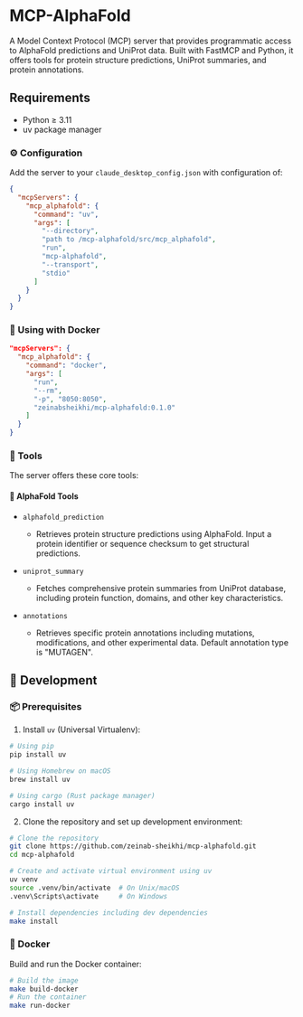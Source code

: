 # MCP-AlphaFold

A Model Context Protocol (MCP) server that provides programmatic access to AlphaFold predictions and UniProt data.
Built with FastMCP and Python, it offers tools for protein structure predictions, UniProt summaries, and protein annotations.

## Requirements
- Python ≥ 3.11
- uv package manager


### ⚙️ Configuration

Add the server to your `claude_desktop_config.json` with configuration of:

```json
{
  "mcpServers": {
    "mcp_alphafold": {
      "command": "uv",
      "args": [
        "--directory",
        "path to /mcp-alphafold/src/mcp_alphafold",
        "run",
        "mcp-alphafold",
        "--transport",
        "stdio"
      ]
    }
  }
}
```
### 🐳 Using with Docker

```json
"mcpServers": {
  "mcp_alphafold": {
    "command": "docker",
    "args": [
      "run",
      "--rm",
      "-p", "8050:8050",
      "zeinabsheikhi/mcp-alphafold:0.1.0"
    ]
  }
}
```

### 🔧 Tools

The server offers these core tools:

#### 🧬 AlphaFold Tools
- `alphafold_prediction`
    - Retrieves protein structure predictions using AlphaFold. Input a protein identifier or sequence checksum to get structural predictions.

- `uniprot_summary`
    - Fetches comprehensive protein summaries from UniProt database, including protein function, domains, and other key characteristics.

- `annotations`
    - Retrieves specific protein annotations including mutations, modifications, and other experimental data. Default annotation type is "MUTAGEN".


## 🚀 Development

### 📦 Prerequisites

1. Install `uv` (Universal Virtualenv):
```bash
# Using pip
pip install uv

# Using Homebrew on macOS
brew install uv

# Using cargo (Rust package manager)
cargo install uv
```

2. Clone the repository and set up development environment:
```bash
# Clone the repository
git clone https://github.com/zeinab-sheikhi/mcp-alphafold.git
cd mcp-alphafold

# Create and activate virtual environment using uv
uv venv
source .venv/bin/activate  # On Unix/macOS
.venv\Scripts\activate     # On Windows

# Install dependencies including dev dependencies
make install
```

### 🐳 Docker

Build and run the Docker container:

```bash
# Build the image
make build-docker
# Run the container
make run-docker
```
